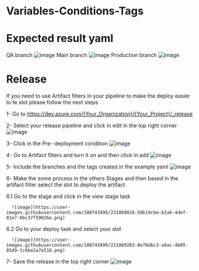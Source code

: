 # Variables-Conditions-Tags

# Expected result yaml
QA branch
![image](https://user-images.githubusercontent.com/108743499/231871665-83a1b473-e601-4325-bac5-1240be2ca94f.png)
Main branch
![image](https://user-images.githubusercontent.com/108743499/231871778-1515f26f-b784-496f-ae2b-bb52496f768c.png)
Production branch
![image](https://user-images.githubusercontent.com/108743499/231872354-f8a272e7-6689-4ce6-93e4-35eef554ddc7.png)


# Release


If you need to use Artifact filters in your pipeline to make the deploy easier to te slot please follow the next steps

1- Go to https://dev.azure.com/{Your_Organization}/{Your_Project}/_release

2- Select your release pipeline and click in edit in the top right corner 
  ![image](https://user-images.githubusercontent.com/108743499/231868263-11e440e0-23c1-42f8-a6a6-a8ff9cb92f85.png)
  
3- Click in the Pre- deployment condition 
  ![image](https://user-images.githubusercontent.com/108743499/231868442-4b62fdc8-4b79-44d6-9bd7-a53343184083.png)
  
4- Go to Artifact filters and turn it on and then click in add 
  ![image](https://user-images.githubusercontent.com/108743499/231868595-aad5f80b-186d-4ec7-9825-113e869c5948.png)

5- Include the branches and the tags created in the example yaml
  ![image](https://user-images.githubusercontent.com/108743499/231868709-6a5ead9e-e649-4ae8-b1ec-e858f6e0581b.png)
  
 6- Make the some process in the others Stages and then based in the artifact filter select the slot to deploy the artifact 
 
  6.1 Go to the stage and click in the view stage task
  
      ![image](https://user-images.githubusercontent.com/108743499/231869016-50b19cbe-b2a6-4def-81e7-8bc37f59026e.png)
  
  6.2 Go to your deploy task and select your slot 
  
      ![image](https://user-images.githubusercontent.com/108743499/231869203-0e78dbc3-a4ac-4b05-85d9-1c6be2a7e518.png)
      
7- Save the release in the top right corner 
  ![image](https://user-images.githubusercontent.com/108743499/231869305-6de7fd05-096f-4455-a7dd-d81b1bfaf748.png)

 

